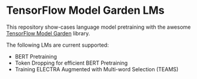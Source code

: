 # TensorFlow Model Garden LMs

This repository show-cases language model pretraining with the awesome [TensorFlow Model Garden](https://github.com/tensorflow/models) library.

The following LMs are current supported:

* BERT Pretraining
* Token Dropping for efficient BERT Pretraining
* Training ELECTRA Augmented with Multi-word Selection (TEAMS)

